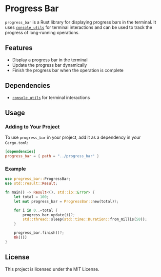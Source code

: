 # Progress Bar

`progress_bar` is a Rust library for displaying progress bars in the terminal. It uses [`console_utils`](https://github.com/alexandremassaro/console_utils) for terminal interactions and can be used to track the progress of long-running operations.

## Features

- Display a progress bar in the terminal
- Update the progress bar dynamically
- Finish the progress bar when the operation is complete

## Dependencies

-  [`console_utils`](https://github.com/alexandremassaro/console_utils) for terminal interactions

## Usage

### Adding to Your Project

To use `progress_bar` in your project, add it as a dependency in your `Cargo.toml`:

```toml
[dependencies]
progress_bar = { path = "../progress_bar" }
```

### Example

```rust
use progress_bar::ProgressBar;
use std::result::Result;

fn main() -> Result<(), std::io::Error> {
    let total = 100;
    let mut progress_bar = ProgressBar::new(total)?;

    for i in 0..=total {
        progress_bar.update(i)?;
        std::thread::sleep(std::time::Duration::from_millis(50));
    }

    progress_bar.finish()?;
    Ok(())
}
```

## License

This project is licensed under the MIT License.
